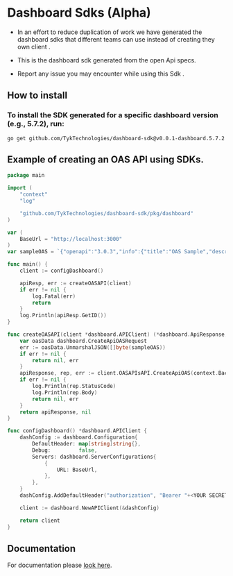 # Dashboard Sdks (Alpha) 

- In an effort to reduce duplication of work we have generated the dashboard sdks that different teams can use instead
  of creating they own client .

- This is the dashboard sdk generated from the open Api specs.
- Report any issue you may encounter while using this Sdk .

## How to install

### To install the SDK generated for a specific dashboard version (e.g., 5.7.2), run:

  `go get github.com/TykTechnologies/dashboard-sdk@v0.0.1-dashboard.5.7.2`

## Example of creating an OAS API using SDKs.

```go
package main

import (
	"context"
	"log"

	"github.com/TykTechnologies/dashboard-sdk/pkg/dashboard"
)

var (
	BaseUrl = "http://localhost:3000"
)
var sampleOAS = `{"openapi":"3.0.3","info":{"title":"OAS Sample","description":"This is a sample OAS.","version":"1.0.0"},"servers":[{"url":"https://localhost:8080"}],"security":[{"bearerAuth":[]}],"paths":{"/api/sample/users":{"get":{"tags":["users"],"summary":"Get users","operationId":"getUsers","responses":{"200":{"description":"fetched users","content":{"application/json":{"schema":{"type":"array","items":{"type":"object","properties":{"name":{"type":"string"}}}}}}}}}}},"components":{"securitySchemes":{"bearerAuth":{"type":"http","scheme":"bearer","description":"The API Access Credentials"}}},"x-tyk-api-gateway":{"info":{"name":"user","state":{"active":true}},"upstream":{"url":"https://localhost:8080"},"server":{"listenPath":{"value":"/user-test/","strip":true}}}}`

func main() {
	client := configDashboard()

	apiResp, err := createOASAPI(client)
	if err != nil {
		log.Fatal(err)
		return
	}
	log.Println(apiResp.GetID())
}

func createOASAPI(client *dashboard.APIClient) (*dashboard.ApiResponse, error) {
	var oasData dashboard.CreateApiOASRequest
	err := oasData.UnmarshalJSON([]byte(sampleOAS))
	if err != nil {
		return nil, err
	}
	apiResponse, rep, err := client.OASAPIsAPI.CreateApiOAS(context.Background()).CreateApiOASRequest(oasData).Execute()
	if err != nil {
		log.Println(rep.StatusCode)
		log.Println(rep.Body)
		return nil, err
	}
	return apiResponse, nil
}

func configDashboard() *dashboard.APIClient {
	dashConfig := dashboard.Configuration{
		DefaultHeader: map[string]string{},
		Debug:         false,
		Servers: dashboard.ServerConfigurations{
			{
				URL: BaseUrl,
			},
		},
	}
	dashConfig.AddDefaultHeader("authorization", "Bearer "+<YOUR SECRET HERE>)

	client := dashboard.NewAPIClient(&dashConfig)

	return client
}
```

## Documentation

For documentation please [look here](https://github.com/TykTechnologies/dashboard-sdk/blob/main/pkg/dashboard/README.md#documentation-for-api-endpoints).

